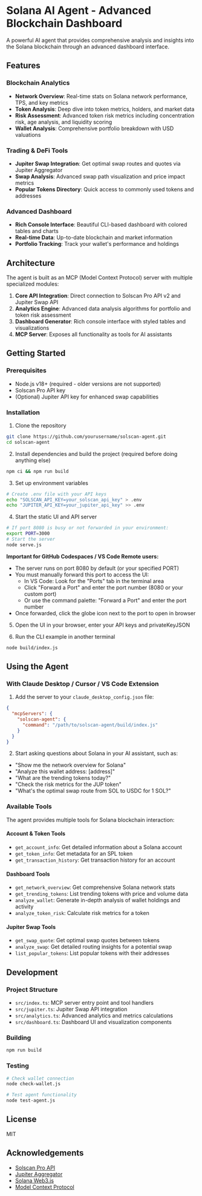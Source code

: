 # Solana AI Agent - Advanced Blockchain Dashboard

A powerful AI agent that provides comprehensive analysis and insights into the Solana blockchain through an advanced dashboard interface.

## Features

### Blockchain Analytics
- **Network Overview**: Real-time stats on Solana network performance, TPS, and key metrics
- **Token Analysis**: Deep dive into token metrics, holders, and market data
- **Risk Assessment**: Advanced token risk metrics including concentration risk, age analysis, and liquidity scoring
- **Wallet Analysis**: Comprehensive portfolio breakdown with USD valuations

### Trading & DeFi Tools
- **Jupiter Swap Integration**: Get optimal swap routes and quotes via Jupiter Aggregator
- **Swap Analysis**: Advanced swap path visualization and price impact metrics
- **Popular Tokens Directory**: Quick access to commonly used tokens and addresses

### Advanced Dashboard
- **Rich Console Interface**: Beautiful CLI-based dashboard with colored tables and charts
- **Real-time Data**: Up-to-date blockchain and market information
- **Portfolio Tracking**: Track your wallet's performance and holdings

## Architecture

The agent is built as an MCP (Model Context Protocol) server with multiple specialized modules:

1. **Core API Integration**: Direct connection to Solscan Pro API v2 and Jupiter Swap API
2. **Analytics Engine**: Advanced data analysis algorithms for portfolio and token risk assessment
3. **Dashboard Generator**: Rich console interface with styled tables and visualizations
4. **MCP Server**: Exposes all functionality as tools for AI assistants

## Getting Started

### Prerequisites
- Node.js v18+ (required - older versions are not supported)
- Solscan Pro API key
- (Optional) Jupiter API key for enhanced swap capabilities

### Installation

1. Clone the repository
```bash
git clone https://github.com/yourusername/solscan-agent.git
cd solscan-agent
```

2. Install dependencies and build the project (required before doing anything else)
```bash
npm ci && npm run build
```

3. Set up environment variables
```bash
# Create .env file with your API keys
echo "SOLSCAN_API_KEY=your_solscan_api_key" > .env
echo "JUPITER_API_KEY=your_jupiter_api_key" >> .env
```

4. Start the static UI and API server
```bash
# If port 8080 is busy or not forwarded in your environment:
export PORT=3000
# Start the server
node serve.js
```

   **Important for GitHub Codespaces / VS Code Remote users:**
   - The server runs on port 8080 by default (or your specified PORT)
   - You must manually forward this port to access the UI:
     - In VS Code: Look for the "Ports" tab in the terminal area
     - Click "Forward a Port" and enter the port number (8080 or your custom port)
     - Or use the command palette: "Forward a Port" and enter the port number
   - Once forwarded, click the globe icon next to the port to open in browser

5. Open the UI in your browser, enter your API keys and privateKeyJSON

6. Run the CLI example in another terminal
```bash
node build/index.js
```

## Using the Agent

### With Claude Desktop / Cursor / VS Code Extension
1. Add the server to your `claude_desktop_config.json` file:
```json
{
  "mcpServers": {
    "solscan-agent": {
      "command": "/path/to/solscan-agent/build/index.js"
    }
  }
}
```

2. Start asking questions about Solana in your AI assistant, such as:
- "Show me the network overview for Solana"
- "Analyze this wallet address: [address]"
- "What are the trending tokens today?"
- "Check the risk metrics for the JUP token"
- "What's the optimal swap route from SOL to USDC for 1 SOL?"

### Available Tools

The agent provides multiple tools for Solana blockchain interaction:

#### Account & Token Tools
- `get_account_info`: Get detailed information about a Solana account
- `get_token_info`: Get metadata for an SPL token
- `get_transaction_history`: Get transaction history for an account

#### Dashboard Tools
- `get_network_overview`: Get comprehensive Solana network stats
- `get_trending_tokens`: List trending tokens with price and volume data
- `analyze_wallet`: Generate in-depth analysis of wallet holdings and activity
- `analyze_token_risk`: Calculate risk metrics for a token

#### Jupiter Swap Tools
- `get_swap_quote`: Get optimal swap quotes between tokens
- `analyze_swap`: Get detailed routing insights for a potential swap
- `list_popular_tokens`: List popular tokens with their addresses

## Development

### Project Structure
- `src/index.ts`: MCP server entry point and tool handlers
- `src/jupiter.ts`: Jupiter Swap API integration
- `src/analytics.ts`: Advanced analytics and metrics calculations
- `src/dashboard.ts`: Dashboard UI and visualization components

### Building
```bash
npm run build
```

### Testing
```bash
# Check wallet connection
node check-wallet.js

# Test agent functionality
node test-agent.js
```

## License

MIT

## Acknowledgements
- [Solscan Pro API](https://solscan.io/)
- [Jupiter Aggregator](https://jup.ag/)
- [Solana Web3.js](https://solana-labs.github.io/solana-web3.js/)
- [Model Context Protocol](https://modelcontextprotocol.github.io/)
